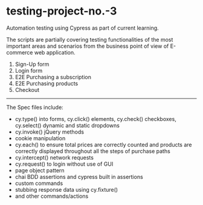 # testing-project-no.-3

Automation testing using Cypress as part of current learning.

The scripts are partially covering testing functionalities of the most important areas and scenarios from the business point of view of E-commerce web application.

1. Sign-Up form 
2. Login form 
3. E2E Purchasing a subscription
4. E2E Purchasing products
5. Checkout
-------------------------------------
The Spec files include: 
* cy.type() into forms, cy.click() elements, cy.check() checkboxes, cy.select() dynamic and static dropdowns
* cy.invoke() jQuery methods 
* cookie manipulation
* cy.each() to ensure total prices are correctly counted and products are correctly displayed throughout all the steps of purchase paths
* cy.intercept() network requests 
* cy.request() to login without use of GUI
* page object pattern
* chai BDD assertions and cypress built in assertions
* custom commands
* stubbing response data using cy.fixture()
* and other commands/actions
